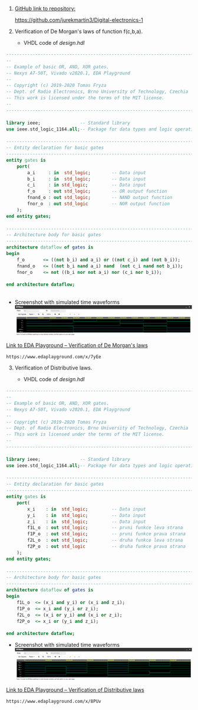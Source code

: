 1. [GitHub link to repository:](https://github.com/jurekmartin3/Digital-electronics-1)
    
    https://github.com/jurekmartin3/Digital-electronics-1
2. Verification of De Morgan's laws of function f(c,b,a).

    - VHDL code of *design.hdl*


```vhdl
------------------------------------------------------------------------
--
-- Example of basic OR, AND, XOR gates.
-- Nexys A7-50T, Vivado v2020.1, EDA Playground
--
-- Copyright (c) 2019-2020 Tomas Fryza
-- Dept. of Radio Electronics, Brno University of Technology, Czechia
-- This work is licensed under the terms of the MIT license.
--
------------------------------------------------------------------------

library ieee;               -- Standard library
use ieee.std_logic_1164.all;-- Package for data types and logic operations

------------------------------------------------------------------------
-- Entity declaration for basic gates
------------------------------------------------------------------------
entity gates is
    port(
        a_i     : in  std_logic;        -- Data input
        b_i     : in  std_logic;        -- Data input
        c_i     : in std_logic;         -- Data input
        f_o     : out std_logic;        -- OR output function
        fnand_o : out std_logic;        -- NAND output function
        fnor_o  : out std_logic         -- NOR output function
    );
end entity gates;

------------------------------------------------------------------------
-- Architecture body for basic gates
------------------------------------------------------------------------
architecture dataflow of gates is
begin
    f_o       <= ((not b_i) and a_i) or ((not c_i) and (not b_i));
    fnand_o   <= ((not b_i nand a_i) nand  (not c_i nand not b_i));    
    fnor_o    <= not ((b_i nor not a_i) nor (c_i nor b_i));

end architecture dataflow;



```

- Screenshot with simulated time waveforms
![Screenshot EDA Playground - De Morgan's Law](Images/DeMorgan.png)

[Link to EDA Playground – Verification of De Morgan's laws](https://www.edaplayground.com/x/7yEe)
    
    https://www.edaplayground.com/x/7yEe

3. Verification of Distributive laws.

    - VHDL code of *design.hdl*

```vhdl
------------------------------------------------------------------------
--
-- Example of basic OR, AND, XOR gates.
-- Nexys A7-50T, Vivado v2020.1, EDA Playground
--
-- Copyright (c) 2019-2020 Tomas Fryza
-- Dept. of Radio Electronics, Brno University of Technology, Czechia
-- This work is licensed under the terms of the MIT license.
--
------------------------------------------------------------------------

library ieee;               -- Standard library
use ieee.std_logic_1164.all;-- Package for data types and logic operations

------------------------------------------------------------------------
-- Entity declaration for basic gates
------------------------------------------------------------------------
entity gates is
    port(
        x_i    : in  std_logic;         -- Data input
        y_i    : in  std_logic;         -- Data input
        z_i    : in  std_logic;         -- Data input
        f1L_o  : out std_logic;         -- prvni funkce leva strana
        f1P_o  : out std_logic;         -- prvni funkce prava strana
        f2L_o  : out std_logic;         -- druha funkce leva strana
        f2P_o  : out std_logic          -- druha funkce prava strana
    );
end entity gates;

------------------------------------------------------------------------
-- Architecture body for basic gates
------------------------------------------------------------------------
architecture dataflow of gates is
begin
    f1L_o  <= (x_i and y_i) or (x_i and z_i);
    f1P_o  <= x_i and (y_i or z_i);
    f2L_o  <= (x_i or y_i) and (x_i or z_i);
    f2P_o  <= x_i or (y_i and z_i);

end architecture dataflow;

```
- Screenshot with simulated time waveforms
![Screenshot EDA Playground - Distributive Laws](Images/Distributive.png)

[Link to EDA Playground – Verification of Distributive laws](https://www.edaplayground.com/x/8PUv)
    
    https://www.edaplayground.com/x/8PUv
